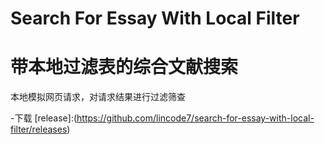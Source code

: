 # Search For Essay With Local Filter
# 带本地过滤表的综合文献搜索
本地模拟网页请求，对请求结果进行过滤筛查

-下载
[release]:(https://github.com/lincode7/search-for-essay-with-local-filter/releases)
